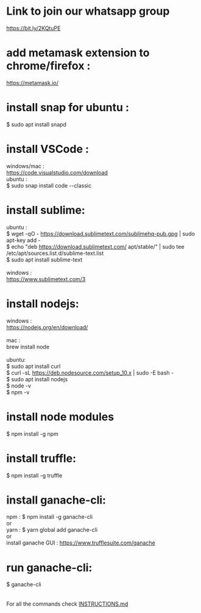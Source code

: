 # Link to join our whatsapp group
https://bit.ly/2KQtuPE</br>

# add metamask extension to chrome/firefox :
https://metamask.io/

# install snap for ubuntu :
$ sudo apt install snapd

# install VSCode :
windows/mac :<br/>
https://code.visualstudio.com/download<br/>
ubuntu :<br/>
$ sudo snap install code --classic

# install sublime:
ubuntu :<br/>
$ wget -qO - https://download.sublimetext.com/sublimehq-pub.gpg | sudo apt-key add -<br/>
$ echo "deb https://download.sublimetext.com/ apt/stable/" | sudo tee /etc/apt/sources.list.d/sublime-text.list<br/>
$ sudo apt install sublime-text<br/><br/>
windows :<br/>
https://www.sublimetext.com/3 <br/>

# install nodejs:
windows :<br/>
https://nodejs.org/en/download/ <br/><br/>
mac :<br/>
brew install node <br/><br/>
ubuntu:<br/>
$ sudo apt install curl <br/>
$ curl -sL https://deb.nodesource.com/setup_10.x | sudo -E bash - <br/>
$ sudo apt install nodejs <br/>
$ node -v <br/>
$ npm -v

# install node modules
$ npm install -g npm

# install truffle:
$ npm install -g truffle

# install ganache-cli:
npm : $ npm install -g ganache-cli<br/>or<br/>
yarn : $ yarn global add ganache-cli<br/>or</br>
install ganache GUI : https://www.trufflesuite.com/ganache<br/>

# run ganache-cli:
$ ganache-cli<br/>
<br/> <br/>
For all the commands check [INSTRUCTIONS.md](INSTRUCTIONS.md)
